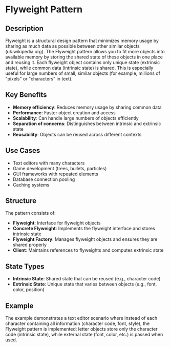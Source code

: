 # Flyweight Pattern

## Description

Flyweight is a structural design pattern that minimizes memory usage by sharing as much data as possible between other similar objects (uk.wikipedia.org). The Flyweight pattern allows you to fit more objects into available memory by storing the shared state of these objects in one place and reusing it. Each flyweight object contains only unique state (extrinsic state), while common data (intrinsic state) is shared. This is especially useful for large numbers of small, similar objects (for example, millions of "pixels" or "characters" in text).

## Key Benefits

- **Memory efficiency**: Reduces memory usage by sharing common data
- **Performance**: Faster object creation and access
- **Scalability**: Can handle large numbers of objects efficiently
- **Separation of concerns**: Distinguishes between intrinsic and extrinsic state
- **Reusability**: Objects can be reused across different contexts

## Use Cases

- Text editors with many characters
- Game development (trees, bullets, particles)
- GUI frameworks with repeated elements
- Database connection pooling
- Caching systems

## Structure

The pattern consists of:
- **Flyweight**: Interface for flyweight objects
- **Concrete Flyweight**: Implements the flyweight interface and stores intrinsic state
- **Flyweight Factory**: Manages flyweight objects and ensures they are shared properly
- **Client**: Maintains references to flyweights and computes extrinsic state

## State Types

- **Intrinsic State**: Shared state that can be reused (e.g., character code)
- **Extrinsic State**: Unique state that varies between objects (e.g., font, color, position)

## Example

The example demonstrates a text editor scenario where instead of each character containing all information (character code, font, style), the Flyweight pattern is implemented: letter objects store only the character code (intrinsic state), while external state (font, color, etc.) is passed when used. 